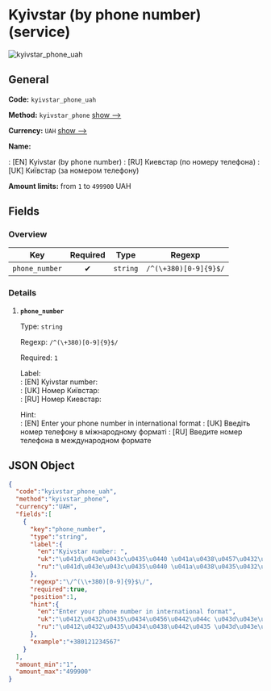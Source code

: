 
# Kyivstar (by phone number) (service) 
![kyivstar_phone_uah](https://static.openfintech.io/payout_methods/kyivstar_phone_uah/logo.svg?w=400&c=v0.59.26#w24)  

## General 
 
**Code:** `kyivstar_phone_uah` 
 
**Method:** `kyivstar_phone` [show -->](/payout-methods/kyivstar_phone/) 
 
**Currency:** `UAH` [show -->](/currencies/UAH/) 
 
**Name:** 
 
:	[EN] Kyivstar (by phone number) 
:	[RU] Киевстар (по номеру телефона) 
:	[UK] Київстар (за номером телефону) 
 
**Amount limits:** from `1` to `499900` UAH 

## Fields 

### Overview 

|Key|Required|Type|Regexp| 
|:---:|:---:|:---:|:---:| 
|`phone_number`|✔|`string`|`/^(\+380)[0-9]{9}$/`| 
 

### Details 
 
1. **`phone_number`** 
 
	Type: `string` 
 
	Regexp: `/^(\+380)[0-9]{9}$/` 
 
	Required: `1` 
 
	Label:  
	: [EN] Kyivstar number:  
	: [UK] Номер Київстар:  
	: [RU] Номер Киевстар:  
 
	Hint:  
	: [EN] Enter your phone number in international format 
	: [UK] Введіть номер телефону в міжнародному форматі 
	: [RU] Введите номер телефона в международном формате 
 

## JSON Object 

```json
{
  "code":"kyivstar_phone_uah",
  "method":"kyivstar_phone",
  "currency":"UAH",
  "fields":[
    {
      "key":"phone_number",
      "type":"string",
      "label":{
        "en":"Kyivstar number: ",
        "uk":"\u041d\u043e\u043c\u0435\u0440 \u041a\u0438\u0457\u0432\u0441\u0442\u0430\u0440: ",
        "ru":"\u041d\u043e\u043c\u0435\u0440 \u041a\u0438\u0435\u0432\u0441\u0442\u0430\u0440: "
      },
      "regexp":"\/^(\\+380)[0-9]{9}$\/",
      "required":true,
      "position":1,
      "hint":{
        "en":"Enter your phone number in international format",
        "uk":"\u0412\u0432\u0435\u0434\u0456\u0442\u044c \u043d\u043e\u043c\u0435\u0440 \u0442\u0435\u043b\u0435\u0444\u043e\u043d\u0443 \u0432 \u043c\u0456\u0436\u043d\u0430\u0440\u043e\u0434\u043d\u043e\u043c\u0443 \u0444\u043e\u0440\u043c\u0430\u0442\u0456",
        "ru":"\u0412\u0432\u0435\u0434\u0438\u0442\u0435 \u043d\u043e\u043c\u0435\u0440 \u0442\u0435\u043b\u0435\u0444\u043e\u043d\u0430 \u0432 \u043c\u0435\u0436\u0434\u0443\u043d\u0430\u0440\u043e\u0434\u043d\u043e\u043c \u0444\u043e\u0440\u043c\u0430\u0442\u0435"
      },
      "example":"+380121234567"
    }
  ],
  "amount_min":"1",
  "amount_max":"499900"
}
```  
